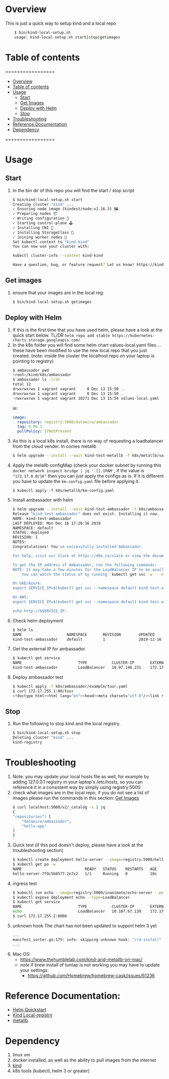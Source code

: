 # Overview

This is just a quick way to setup kind and a local repo

```bash
    $ bin/kind-local-setup.sh
    usage: kind-local-setup.sh start|stop|getimages
```

# Table of contents
=================
<!--ts-->
   * [Overview](#Overview)
   * [Table of contents](#table-of-contents)
   * [Usage](#usage)
      * [Start](#Start)
      * [Get Images](#Get-images)
      * [Deploy with Helm](#Deploy-with-Helm)
      * [Stop](#Stop)
   * [Troubleshooting](#Troubleshooting)
   * [Reference Documentation](#Reference-Documentation)
   * [Dependency](#dependency)
<!--te-->
=================

# Usage
## Start
1. In the bin dir of this repo you will find the start / stop script
    ```bash
    $ bin/kind-local-setup.sh start
    Creating cluster "kind" ...
    ✓ Ensuring node image (kindest/node:v1.16.3) 🖼
    ✓ Preparing nodes 📦
    ✓ Writing configuration 📜
    ✓ Starting control-plane 🕹️
    ✓ Installing CNI 🔌
    ✓ Installing StorageClass 💾
    ✓ Joining worker nodes 🚜
    Set kubectl context to "kind-kind"
    You can now use your cluster with:

    kubectl cluster-info --context kind-kind

    Have a question, bug, or feature request? Let us know! https://kind.sigs.k8s.io/#community 🙂
    ```

## Get images
1. ensure that your images are in the local reg:
    ```bash
    $ bin/kind-local-setup.sh getimages
    ```
    
## Deploy with Helm
1. If this is the first time that you have used helm, please have a look at the quick start below. TL/DR `helm repo add stable https://kubernetes-charts.storage.googleapis.com/`
1. In the k8s folder you will find some helm chart values-local.yaml files ... these have been modified to use the new local repo that you just created. (note: inside the cluster the localhost repo on your laptop is pointing to registry)
    ```bash
    $ ambassador pwd
    <root>/kind/k8s/ambassador
    $ ambassador ls -lrat
    total 12
    drwxrwxrwx 1 vagrant vagrant     0 Dec 13 15:50 ..
    drwxrwxrwx 1 vagrant vagrant     0 Dec 13 15:50 .
    -rwxrwxrwx 1 vagrant vagrant 10271 Dec 13 15:54 values-local.yaml
    ```
    ie:
    ```yaml
    image:
      repository: registry:5000/datawire/ambassador
      tag: 0.86.1
      pullPolicy: IfNotPresent
    ```
1. As this is a local k8s install, there is no way of requesting a loadbalancer from the cloud vender. In comes metallb
    ```bash
    $ helm upgrade --install --wait kind-test-metallb -f k8s/metallb/values-local.yaml stable/metallb
    ```
1. Apply the melallb configMap (check your docker subnet by running this `docker network inspect bridge | jq '.[].IPAM'`, if the value is `"172.17.0.0/16"` then you can just apply the configs as is. If it is different you have to update the `km-config.yaml` file before applying it.
    ```
    $ kubectl apply -f k8s/metallb/km-config.yaml
    ```
1. Install ambassador with helm
    ```bash
    $ helm upgrade --install --wait kind-test-ambassador -f k8s/ambassador/values-local.yaml stable/ambassador
    Release "kind-test-ambassador" does not exist. Installing it now.
    NAME: kind-test-ambassador
    LAST DEPLOYED: Mon Dec 16 17:26:16 2019
    NAMESPACE: default
    STATUS: deployed
    REVISION: 1
    NOTES:
    Congratulations! You've successfully installed Ambassador.

    For help, visit our Slack at https://d6e.co/slack or view the documentation online at https://www.getambassador.io.

    To get the IP address of Ambassador, run the following commands:
    NOTE: It may take a few minutes for the LoadBalancer IP to be available.
        You can watch the status of by running 'kubectl get svc -w  --namespace default kind-test-ambassador'

    On GKE/Azure:
    export SERVICE_IP=$(kubectl get svc --namespace default kind-test-ambassador -o jsonpath='{.status.loadBalancer.ingress[0].ip}')

    On AWS:
    export SERVICE_IP=$(kubectl get svc --namespace default kind-test-ambassador -o jsonpath='{.status.loadBalancer.ingress[0].hostname}')

    echo http://$SERVICE_IP:
    ```
1. Check helm deployment
    ```bash
    $ helm ls
    NAME                    NAMESPACE       REVISION        UPDATED                                 STATUS          CHART                   APP VERSION
    kind-test-ambassador    default         1               2019-12-16 17:26:16.004571157 +0000 UTC deployed        ambassador-5.2.1        0.86.1
    ```
1.  Get the external IP for ambassador
    ```bash
    $ kubectl get service
    NAME                         TYPE           CLUSTER-IP       EXTERNAL-IP    PORT(S)                      AGE
    kind-test-ambassador         LoadBalancer   10.97.146.231    172.17.255.1   80:32764/TCP,443:30260/TCP   89s
    ```
1. Deploy ambassador test
    ```bash
    $ kubectl apply -f k8s/ambassador/example/tour.yaml
    $ curl 172.17.255.1:80/tour
    <!doctype html><html lang="en"><head><meta charset="utf-8"/><link rel="shortcut icon" href="/favicon.ico"/><link rel="manifest" href="/manifest.json"/><title>Ambassador Tour</title><link href="/static/css/2.81a10015.chunk.css" rel="stylesheet"><link href="/static/css/main.4f47a8aa.chunk.css" rel="stylesheet"></head><body><noscript>You need to enable JavaScript to run this app.</noscript><div id="root"></div><script>!function(l){function e(e){for(var r,t,n=e[0],o=e[1],u=e[2],f=0,i=[];f<n.length;f++)t=n[f],p[t]&&i.push(p[t][0]),p[t]=0;for(r in o)Object.prototype.hasOwnProperty.call(o,r)&&(l[r]=o[r]);for(s&&s(e);i.length;)i.shift()();return c.push.apply(c,u||[]),a()}function a(){for(var e,r=0;r<c.length;r++){for(var t=c[r],n=!0,o=1;o<t.length;o++){var u=t[o];0!==p[u]&&(n=!1)}n&&(c.splice(r--,1),e=f(f.s=t[0]))}return e}var t={},p={1:0},c=[];function f(e){if(t[e])return t[e].exports;var r=t[e]={i:e,l:!1,exports:{}};return l[e].call(r.exports,r,r.exports,f),r.l=!0,r.exports}f.m=l,f.c=t,f.d=function(e,r,t){f.o(e,r)||Object.defineProperty(e,r,{enumerable:!0,get:t})},f.r=function(e){"undefined"!=typeof Symbol&&Symbol.toStringTag&&Object.defineProperty(e,Symbol.toStringTag,{value:"Module"}),Object.defineProperty(e,"__esModule",{value:!0})},f.t=function(r,e){if(1&e&&(r=f(r)),8&e)return r;if(4&e&&"object"==typeof r&&r&&r.__esModule)return r;var t=Object.create(null);if(f.r(t),Object.defineProperty(t,"default",{enumerable:!0,value:r}),2&e&&"string"!=typeof r)for(var n in r)f.d(t,n,function(e){return r[e]}.bind(null,n));return t},f.n=function(e){var r=e&&e.__esModule?function(){return e.default}:function(){return e};return f.d(r,"a",r),r},f.o=function(e,r){return Object.prototype.hasOwnProperty.call(e,r)},f.p="/";var r=window.webpackJsonp=window.webpackJsonp||[],n=r.push.bind(r);r.push=e,r=r.slice();for(var o=0;o<r.length;o++)e(r[o]);var s=n;a()}([])</script><script src="/static/js/2.9d622537.chunk.js"></script><script src="/static/js/main.202b1a10.chunk.js"></script></body></html>
    ``` 

## Stop
1. Run the following to stop kind and the local registry.
    ```bash
    $ bin/kind-local-setup.sh stop
    Deleting cluster "kind" ...
    kind-registry
    ```

# Troubleshooting 

1. Note: you may update your local hosts file as well, for example by adding 127.0.0.1 registry in your laptop's /etc/hosts, so you can reference it in a consistent way by simply using registry:5000
1. check what images are in the local repo, if you do not see a list of images please run the commands in this section: [Get Images](#Get-images)
    ```bash
    $ curl localhost:5000/v2/_catalog -s | jq
    {
    "repositories": [
        "datawire/ambassador",
        "hello-app"
    ]
    }
    ```
1. Quick test (if this pod doesn't deploy, please have a look at the troubleshooting section)
    ```bash
    $ kubectl create deployment hello-server --image=registry:5000/hello-app:1.0
    $ kubectl get po -w
    NAME                            READY   STATUS    RESTARTS   AGE
    hello-server-7f9c5b8577-2n7x2   1/1     Running   0          10s
    ```
1. ingress test
    ``` bash
    $ kubectl run echo --image=registry:5000/inanimate/echo-server --port=8080
    $ kubectl expose deployment echo --type=LoadBalancer
    $ kubectl get service
    NAME                         TYPE           CLUSTER-IP       EXTERNAL-IP    PORT(S)                      AGE
    echo                         LoadBalancer   10.107.67.130    172.17.255.2   8080:32105/TCP               17m
    $ curl 172.17.255.2:8080
    ```
1. unknown hook
    The chart has not been updated to support helm 3 yet 
    ``` bash
    ...
    manifest_sorter.go:175: info: skipping unknown hook: "crd-install"
    ...
    ```
1. Mac OS:
    * https://www.thehumblelab.com/kind-and-metallb-on-mac/
    * *note* if brew install of tuntap is not working you may have to update your settings:
        * https://github.com/Homebrew/homebrew-cask/issues/61236

# Reference Documentation:

* [Helm Quickstart](https://helm.sh/docs/intro/quickstart/)
* [Kind Local-registry](https://kind.sigs.k8s.io/docs/user/local-registry/)
* [metallb](https://mauilion.dev/posts/kind-metallb/)

# Dependency

1. linux vm
1. docker installed, as well as the ability to pull images from the internet
1. [kind](https://kind.sigs.k8s.io/)
1. k8s tools (kubectl, helm 3 or greater)
